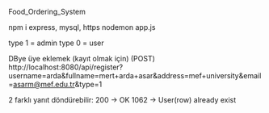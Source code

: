 Food_Ordering_System

npm i express, mysql, https
nodemon app.js

type 1 = admin
type 0 = user

DBye üye eklemek (kayıt olmak için)
(POST) http://localhost:8080/api/register?username=arda&fullname=mert+arda+asar&address=mef+university&email=asarm@mef.edu.tr&type=1

2 farklı yanıt döndürebilir:
200 -> OK
1062 -> User(row) already exist
